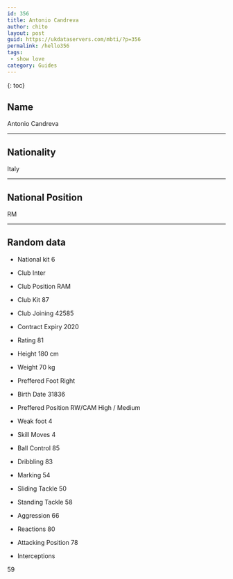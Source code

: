 ```yaml
---
id: 356
title: Antonio Candreva
author: chito
layout: post
guid: https://ukdataservers.com/mbti/?p=356
permalink: /hello356
tags:
 - show love
category: Guides
---
```



{: toc}

## Name  
Antonio Candreva 

* * *

## Nationality  
Italy 

* * *

## National Position  
RM 

* * *

## Random data 

  * National kit 
6 

  * Club 
Inter 

  * Club Position 
RAM 

  * Club Kit 
87 

  * Club Joining 
42585 

  * Contract Expiry 
2020 

  * Rating 
81 

  * Height 
180 cm 

  * Weight 
70 kg 

  * Preffered Foot 
Right 

  * Birth Date 
31836 

  * Preffered Position 
RW/CAM High / Medium 

  * Weak foot 
4 

  * Skill Moves 
4 

  * Ball Control 
85 

  * Dribbling 
83 

  * Marking 
54 

  * Sliding Tackle 
50 

  * Standing Tackle 
58 

  * Aggression 
66 

  * Reactions 
80 

  * Attacking Position 
78 

  * Interceptions 

59